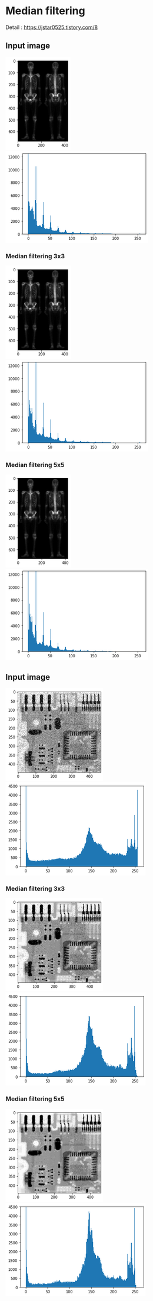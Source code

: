 # Median filtering

Detail : https://jstar0525.tistory.com/8

## Input image
<img src="./doc/origin_img1.png" ></img>
<img src="./doc/origin_hist1.png" ></img>

### Median filtering 3x3
<img src="./doc/3f_img1.png" ></img>
<img src="./doc/3f_hist1.png" ></img>

### Median filtering 5x5
<img src="./doc/5f_img1.png" ></img>
<img src="./doc/5f_hist1.png" ></img>

## Input image
<img src="./doc/origin_img2.png" ></img>
<img src="./doc/origin_hist2.png" ></img>

### Median filtering 3x3
<img src="./doc/3f_img2.png" ></img>
<img src="./doc/3f_hist2.png" ></img>

### Median filtering 5x5
<img src="./doc/5f_img2.png" ></img>
<img src="./doc/5f_hist2.png" ></img>
